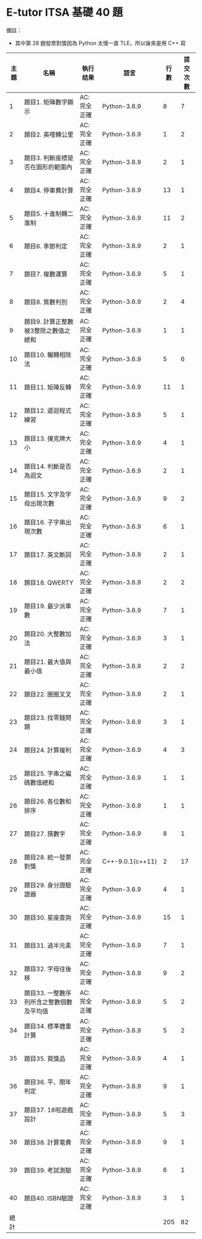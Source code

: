 # E-tutor ITSA 基礎 40 題

備註：

- 其中第 28 題發票對獎因為 Python 太慢一直 TLE，所以後來是用 C++ 寫

|主題|名稱|執行结果|語言|行數|提交次數|
|--- |--- |--- |--- |--- |--- |
|1|題目1. 矩陣數字顯示|AC: 完全正確|Python-3.6.9|8|7|
|2|題目2. 英哩轉公里|AC: 完全正確|Python-3.6.9|1|2|
|3|題目3. 判斷座標是否在圓形的範圍內|AC: 完全正確|Python-3.6.9|2|1|
|4|題目4. 停車費計算|AC: 完全正確|Python-3.6.9|13|1|
|5|題目5. 十進制轉二進制|AC: 完全正確|Python-3.6.9|11|2|
|6|題目6. 季節判定|AC: 完全正確|Python-3.6.9|2|1|
|7|題目7. 複數運算|AC: 完全正確|Python-3.6.9|5|1|
|8|題目8. 質數判別|AC: 完全正確|Python-3.6.9|2|4|
|9|題目9. 計算正整數被3整除之數值之總和|AC: 完全正確|Python-3.6.9|1|1|
|10|題目10. 輾轉相除法|AC: 完全正確|Python-3.6.9|5|6|
|11|題目11. 矩陣反轉|AC: 完全正確|Python-3.6.9|11|1|
|12|題目12. 遞迴程式練習|AC: 完全正確|Python-3.6.9|5|1|
|13|題目13. 撲克牌大小|AC: 完全正確|Python-3.6.9|4|1|
|14|題目14. 判斷是否為迴文|AC: 完全正確|Python-3.6.9|2|1|
|15|題目15. 文字及字母出現次數|AC: 完全正確|Python-3.6.9|9|2|
|16|題目16. 子字串出現次數|AC: 完全正確|Python-3.6.9|6|1|
|17|題目17. 英文斷詞|AC: 完全正確|Python-3.6.9|2|1|
|18|題目18. QWERTY|AC: 完全正確|Python-3.6.9|2|2|
|19|題目19. 最少派車數|AC: 完全正確|Python-3.6.9|7|1|
|20|題目20. 大整數加法|AC: 完全正確|Python-3.6.9|3|1|
|21|題目21. 最大值與最小值|AC: 完全正確|Python-3.6.9|2|2|
|22|題目22. 圈圈叉叉|AC: 完全正確|Python-3.6.9|2|1|
|23|題目23. 找零錢問題|AC: 完全正確|Python-3.6.9|3|1|
|24|題目24. 計算複利|AC: 完全正確|Python-3.6.9|4|3|
|25|題目25. 字串之編碼數值總和|AC: 完全正確|Python-3.6.9|1|1|
|26|題目26. 各位數和排序|AC: 完全正確|Python-3.6.9|1|1|
|27|題目27. 猜數字|AC: 完全正確|Python-3.6.9|8|1|
|28|題目28. 統一發票對獎|AC: 完全正確|C++-9.0.1(c++11)|2|17|
|29|題目29. 身分證驗證器|AC: 完全正確|Python-3.6.9|4|1|
|30|題目30. 星座查詢|AC: 完全正確|Python-3.6.9|15|1|
|31|題目31. 過半元素|AC: 完全正確|Python-3.6.9|7|1|
|32|題目32. 字母往後移|AC: 完全正確|Python-3.6.9|9|2|
|33|題目33. 一整數序列所含之整數個數及平均值|AC: 完全正確|Python-3.6.9|5|2|
|34|題目34. 標準體重計算|AC: 完全正確|Python-3.6.9|5|2|
|35|題目35. 買獎品|AC: 完全正確|Python-3.6.9|4|1|
|36|題目36. 平、閏年判定|AC: 完全正確|Python-3.6.9|9|1|
|37|題目37. 18啦遊戲設計|AC: 完全正確|Python-3.6.9|5|3|
|38|題目38. 計算電費|AC: 完全正確|Python-3.6.9|9|1|
|39|題目39. 考試測驗|AC: 完全正確|Python-3.6.9|6|1|
|40|題目40. ISBN驗證|AC: 完全正確|Python-3.6.9|3|1|
|總計||||205|82|
